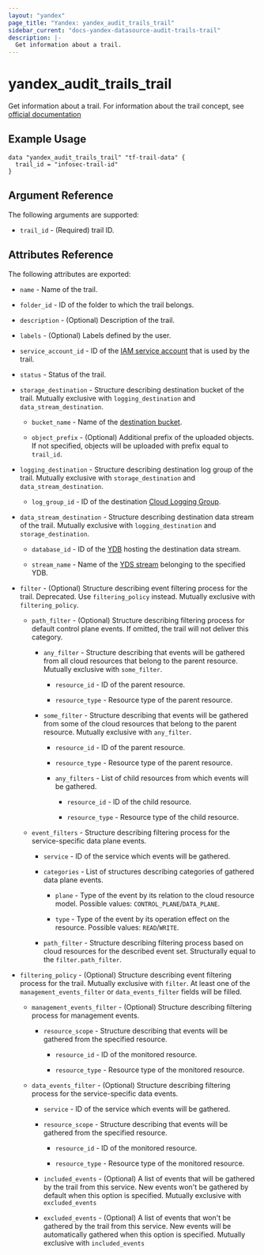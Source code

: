 ```yaml
---
layout: "yandex"
page_title: "Yandex: yandex_audit_trails_trail"
sidebar_current: "docs-yandex-datasource-audit-trails-trail"
description: |-
  Get information about a trail.
---
```


# yandex\_audit\_trails\_trail

Get information about a trail. 
For information about the trail concept, see [official documentation](https://cloud.yandex.ru/en/docs/audit-trails/concepts/trail)

## Example Usage

```hcl
data "yandex_audit_trails_trail" "tf-trail-data" {
  trail_id = "infosec-trail-id"
}
```

## Argument Reference

The following arguments are supported:

* `trail_id` - (Required) trail ID.

## Attributes Reference

The following attributes are exported:

* `name` - Name of the trail.

* `folder_id` - ID of the folder to which the trail belongs.

* `description` - (Optional) Description of the trail. 

* `labels` - (Optional) Labels defined by the user.

* `service_account_id` - ID of the [IAM service account](https://cloud.yandex.ru/en/docs/iam/concepts/users/service-accounts) that is used by the trail.

* `status` - Status of the trail.

* `storage_destination` - Structure describing destination bucket of the trail. Mutually exclusive with `logging_destination` and `data_stream_destination`.

  * `bucket_name` - Name of the [destination bucket](https://cloud.yandex.ru/en/docs/storage/concepts/bucket).

  * `object_prefix` - (Optional) Additional prefix of the uploaded objects. If not specified, objects will be uploaded with prefix equal to `trail_id`.

* `logging_destination` - Structure describing destination log group of the trail. Mutually exclusive with `storage_destination` and `data_stream_destination`.

  * `log_group_id` - ID of the destination [Cloud Logging Group](https://cloud.yandex.ru/ru/docs/logging/concepts/log-group).
  
* `data_stream_destination` - Structure describing destination data stream of the trail. Mutually exclusive with `logging_destination` and `storage_destination`.

  * `database_id` - ID of the [YDB](https://cloud.yandex.ru/ru/docs/ydb/concepts/resources) hosting the destination data stream.

  * `stream_name` - Name of the [YDS stream](https://cloud.yandex.ru/ru/docs/data-streams/concepts/glossary#stream-concepts) belonging to the specified YDB.

* `filter` - (Optional) Structure describing event filtering process for the trail. Deprecated. Use `filtering_policy` instead. Mutually exclusive with `filtering_policy`.

  * `path_filter` - (Optional) Structure describing filtering process for default control plane events. If omitted, the trail will not deliver this category.

    * `any_filter` - Structure describing that events will be gathered from all cloud resources that belong to the parent resource. Mutually exclusive with `some_filter`.
    
      * `resource_id` - ID of the parent resource.
      
      * `resource_type` - Resource type of the parent resource.
      
    * `some_filter` - Structure describing that events will be gathered from some of the cloud resources that belong to the parent resource. Mutually exclusive with `any_filter`.
    
      * `resource_id` - ID of the parent resource.
      
      * `resource_type` - Resource type of the parent resource.
      
      * `any_filters` - List of child resources from which events will be gathered.
      
        * `resource_id` - ID of the child resource.
        
        * `resource_type` - Resource type of the child resource.
        
  * `event_filters` - Structure describing filtering process for the service-specific data plane events.
  
    * `service` - ID of the service which events will be gathered.
    
    * `categories` - List of structures describing categories of gathered data plane events.
    
      * `plane` - Type of the event by its relation to the cloud resource model. Possible values: `CONTROL_PLANE`/`DATA_PLANE`.
      
      * `type` - Type of the event by its operation effect on the resource. Possible values: `READ`/`WRITE`.
      
    * `path_filter` - Structure describing filtering process based on cloud resources for the described event set. Structurally equal to the `filter.path_filter`.

* `filtering_policy` - (Optional) Structure describing event filtering process for the trail. Mutually exclusive with `filter`. At least one of the `management_events_filter` or `data_events_filter` fields will be filled.

  * `management_events_filter` - (Optional) Structure describing filtering process for management events.

    * `resource_scope` - Structure describing that events will be gathered from the specified resource.

      * `resource_id` - ID of the monitored resource.
      
      * `resource_type` - Resource type of the monitored resource.

  * `data_events_filter` - (Optional) Structure describing filtering process for the service-specific data events.

    * `service` - ID of the service which events will be gathered.

    * `resource_scope` - Structure describing that events will be gathered from the specified resource.

      * `resource_id` - ID of the monitored resource.
      
      * `resource_type` - Resource type of the monitored resource.

    * `included_events` - (Optional) A list of events that will be gathered by the trail from this service. New events won't be gathered by default when this option is specified. Mutually exclusive with `excluded_events`

    * `excluded_events` - (Optional) A list of events that won't be gathered by the trail from this service. New events will be automatically gathered when this option is specified. Mutually exclusive with `included_events`